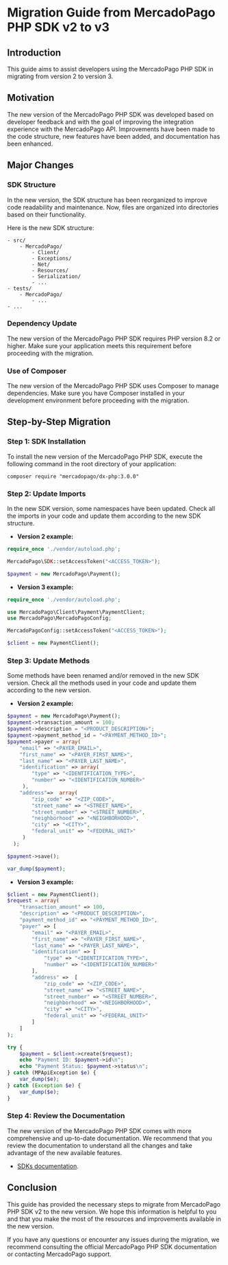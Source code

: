 # Migration Guide from MercadoPago PHP SDK v2 to v3

## Introduction
This guide aims to assist developers using the MercadoPago PHP SDK in migrating from version 2 to version 3.

## Motivation
The new version of the MercadoPago PHP SDK was developed based on developer feedback and with the goal of improving the integration experience with the MercadoPago API. Improvements have been made to the code structure, new features have been added, and documentation has been enhanced.

## Major Changes

### SDK Structure
In the new version, the SDK structure has been reorganized to improve code readability and maintenance. Now, files are organized into directories based on their functionality.

Here is the new SDK structure:

```
- src/
    - MercadoPago/
        - Client/
        - Exceptions/
        - Net/
        - Resources/
        - Serialization/
        - ...
- tests/
    - MercadoPago/
        - ...
- ...
```

### Dependency Update
The new version of the MercadoPago PHP SDK requires PHP version 8.2 or higher. Make sure your application meets this requirement before proceeding with the migration.

### Use of Composer
The new version of the MercadoPago PHP SDK uses Composer to manage dependencies. Make sure you have Composer installed in your development environment before proceeding with the migration.

## Step-by-Step Migration

### Step 1: SDK Installation
To install the new version of the MercadoPago PHP SDK, execute the following command in the root directory of your application:

```
composer require "mercadopago/dx-php:3.0.0"
```

### Step 2: Update Imports
In the new SDK version, some namespaces have been updated. Check all the imports in your code and update them according to the new SDK structure.

- **Version 2 example:**
```php
require_once './vendor/autoload.php';

MercadoPago\SDK::setAccessToken("<ACCESS_TOKEN>");

$payment = new MercadoPago\Payment();
```

- **Version 3 example:**
```php
require_once './vendor/autoload.php';

use MercadoPago\Client\Payment\PaymentClient;
use MercadoPago\MercadoPagoConfig;

MercadoPagoConfig::setAccessToken("<ACCESS_TOKEN>");

$client = new PaymentClient();
```

### Step 3: Update Methods
Some methods have been renamed and/or removed in the new SDK version. Check all the methods used in your code and update them according to the new version.

- **Version 2 example:**
```php
$payment = new MercadoPago\Payment();
$payment->transaction_amount = 100;
$payment->description = "<PRODUCT_DESCRIPTION>";
$payment->payment_method_id = "<PAYMENT_METHOD_ID>";
$payment->payer = array(
    "email" => "<PAYER_EMAIL>",
    "first_name" => "<PAYER_FIRST_NAME>",
    "last_name" => "<PAYER_LAST_NAME>",
    "identification" => array(
        "type" => "<IDENTIFICATION_TYPE>",
        "number" => "<IDENTIFICATION_NUMBER>"
     ),
    "address"=>  array(
        "zip_code" => "<ZIP_CODE>",
        "street_name" => "<STREET_NAME>",
        "street_number" => "<STREET_NUMBER>",
        "neighborhood" => "<NEIGHBORHOOD>",
        "city" => "<CITY>",
        "federal_unit" => "<FEDERAL_UNIT>"
     )
  );

$payment->save();

var_dump($payment);
```

- **Version 3 example:**
```php
$client = new PaymentClient();
$request = array(
    "transaction_amount" => 100,
    "description" => "<PRODUCT_DESCRIPTION>",
    "payment_method_id" => "<PAYMENT_METHOD_ID>",
    "payer" => [
        "email" => "<PAYER_EMAIL>",
        "first_name" => "<PAYER_FIRST_NAME>",
        "last_name" => "<PAYER_LAST_NAME>",
        "identification" => [
            "type" => "<IDENTIFICATION_TYPE>",
            "number" => "<IDENTIFICATION_NUMBER>"
        ],
        "address" =>  [
            "zip_code" => "<ZIP_CODE>",
            "street_name" => "<STREET_NAME>",
            "street_number" => "<STREET_NUMBER>",
            "neighborhood" => "<NEIGHBORHOOD>",
            "city" => "<CITY>",
            "federal_unit" => "<FEDERAL_UNIT>"
        ]
    ]
);

try {
    $payment = $client->create($request);
    echo "Payment ID: $payment->id\n";
    echo "Payment Status: $payment->status\n";
} catch (MPApiException $e) {
    var_dump($e);
} catch (Exception $e) {
    var_dump($e);
}
```

### Step 4: Review the Documentation
The new version of the MercadoPago PHP SDK comes with more comprehensive and up-to-date documentation. We recommend that you review the documentation to understand all the changes and take advantage of the new available features.

- [SDKs documentation](https://www.mercadopago.com.br/developers/en/docs/sdks-library/server-side).

## Conclusion
This guide has provided the necessary steps to migrate from MercadoPago PHP SDK v2 to the new version. We hope this information is helpful to you and that you make the most of the resources and improvements available in the new version.

If you have any questions or encounter any issues during the migration, we recommend consulting the official MercadoPago PHP SDK documentation or contacting MercadoPago support.
